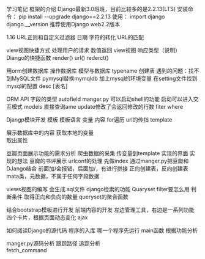 学习笔记
框架的介绍
Django最新3.0班班，目前比较多的是2.2.13(LTS)
安装命令：
pip install --upgrade django==2.2.13
使用：
import django
django.__version
推荐使用Django web2.2版本

1.16
URL正则和自定义过滤器
    日期
    字符的转化
    URL的匹配

view视图快捷方式
    处理用户的请求
    数值返回
    view视图 响应类型（说明）
    Diango的快捷函数 
        render()  url()
        rederct()

用orm创建数据库
    操作数据库
    模型与数据库
    typename
    创建表
    遇到的问题：找不到MySQL文件
    pymysql替换mymqldb
    加上mysql的环境变量
    在setting文件找到mysql的配置
    desc [表名]

ORM API
    字段的类型 autofield
    manger.py 可以启动shell的功能 启动可以进入交互模式
    models   直接查询ame  update修改了会返回修改的行数
    fiter where 

Djangp模块开发
    模板 模板语言 变量 内容 for遍历
    url的传指
    template

展示数据库中的内容
    获取本地的变量  
    取出属性

豆瓣页面展示功能的需求分析
    爬虫数据的采集
    传变量到template 
    实现的界面
    实现的想法
    豆瓣的书评展示
    urlconf的处理 先做index 通过manger.py把豆瓣和DJango结合
    前面加/会报错，后面加/，有进行拼接
    正向创建表，反向创建表
    mata类，元数据，不属于任何字段数据

views视图的编写
    会生成.sql文件
    django检索的功能
    Quaryset
    filter要怎么用 判断条件
    取得正向和负向的数量
    queryset的聚合函数

结合bootstrap模板进行开发
    前端内容的开发
    左边管理工具，右边是一系列功能
    四个卡片，根据页面动态变化
    ajax

如何阅读Django的源代码
    程序的入库 哪一个程序先运行
    main函数
    根据功能分析

manger.py源码分析
    跟踪路径 追踪分析    
    fetch_command








